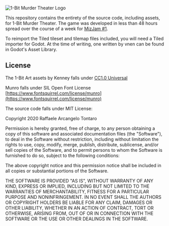 ![1-Bit Murder Theater Logo](https://img.itch.zone/aW1nLzQxMDgxOTkucG5n/315x250%23c/xOQ3RH.png)

This repository contains the entirety of the source code, including assets, for 1-Bit Murder Theater. The game was developed in less than 48 hours spread over the course of a week for [MizJam #1](https://itch.io/jam/miz-jam-1).

To reimport the Tiled tileset and tilemap files included, you will need a Tiled importer for Godot. At the time of writing, one written by vnen can be found in Godot's Asset Library.

## License

The 1-Bit Art assets by Kenney falls under [CC1.0 Universal](https://www.kenney.nl/assets/bit-pack)

Munro falls under SIL Open Font License [https://www.fontsquirrel.com/license/munro](https://www.fontsquirrel.com/license/munro)

The source code falls under MIT License:

Copyright 2020 Raffaele Arcangelo Tontaro

Permission is hereby granted, free of charge, to any person obtaining a copy of this software and associated documentation files (the "Software"), to deal in the Software without restriction, including without limitation the rights to use, copy, modify, merge, publish, distribute, sublicense, and/or sell copies of the Software, and to permit persons to whom the Software is furnished to do so, subject to the following conditions:

The above copyright notice and this permission notice shall be included in all copies or substantial portions of the Software.

THE SOFTWARE IS PROVIDED "AS IS", WITHOUT WARRANTY OF ANY KIND, EXPRESS OR IMPLIED, INCLUDING BUT NOT LIMITED TO THE WARRANTIES OF MERCHANTABILITY, FITNESS FOR A PARTICULAR PURPOSE AND NONINFRINGEMENT. IN NO EVENT SHALL THE AUTHORS OR COPYRIGHT HOLDERS BE LIABLE FOR ANY CLAIM, DAMAGES OR OTHER LIABILITY, WHETHER IN AN ACTION OF CONTRACT, TORT OR OTHERWISE, ARISING FROM, OUT OF OR IN CONNECTION WITH THE SOFTWARE OR THE USE OR OTHER DEALINGS IN THE SOFTWARE.

